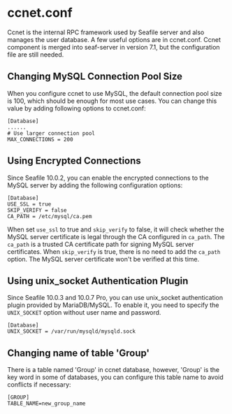 # ccnet.conf


Ccnet is the internal RPC framework used by Seafile server and also manages the user database. A few useful options are in ccnet.conf. Ccnet component is merged into seaf-server in version 7.1, but the configuration file are still needed.


## Changing MySQL Connection Pool Size

When you configure ccnet to use MySQL, the default connection pool size is 100, which should be enough for most use cases. You can change this value by adding following options to ccnet.conf:

```
[Database]
......
# Use larger connection pool
MAX_CONNECTIONS = 200
```

## Using Encrypted Connections

Since Seafile 10.0.2, you can enable the encrypted connections to the MySQL server by adding the following configuration options:

```
[Database]
USE_SSL = true
SKIP_VERIFY = false
CA_PATH = /etc/mysql/ca.pem
```

When set `use_ssl` to true and `skip_verify` to false, it will check whether the MySQL server certificate is legal through the CA configured in `ca_path`. The `ca_path` is a trusted CA certificate path for signing MySQL server certificates. When `skip_verify` is true, there is no need to add the `ca_path` option. The MySQL server certificate won't be verified at this time.

## Using unix_socket Authentication Plugin

Since Seafile 10.0.3 and 10.0.7 Pro, you can use unix_socket authentication plugin provided by MariaDB/MySQL. To enable it, you need to specify the `UNIX_SOCKET` option without user name and password.

```
[Database]
UNIX_SOCKET = /var/run/mysqld/mysqld.sock
```

## Changing name of table 'Group'

There is a table named 'Group' in ccnet database, however, 'Group' is the key word in some of databases, you can configure this table name to avoid conflicts if necessary:

```
[GROUP]
TABLE_NAME=new_group_name
```
